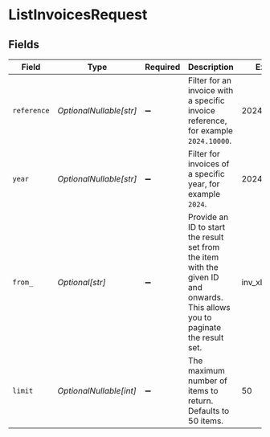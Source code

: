 # ListInvoicesRequest


## Fields

| Field                                                                                                                          | Type                                                                                                                           | Required                                                                                                                       | Description                                                                                                                    | Example                                                                                                                        |
| ------------------------------------------------------------------------------------------------------------------------------ | ------------------------------------------------------------------------------------------------------------------------------ | ------------------------------------------------------------------------------------------------------------------------------ | ------------------------------------------------------------------------------------------------------------------------------ | ------------------------------------------------------------------------------------------------------------------------------ |
| `reference`                                                                                                                    | *OptionalNullable[str]*                                                                                                        | :heavy_minus_sign:                                                                                                             | Filter for an invoice with a specific invoice reference, for example `2024.10000`.                                             | 2024.10000                                                                                                                     |
| `year`                                                                                                                         | *OptionalNullable[str]*                                                                                                        | :heavy_minus_sign:                                                                                                             | Filter for invoices of a specific year, for example `2024`.                                                                    | 2024                                                                                                                           |
| `from_`                                                                                                                        | *Optional[str]*                                                                                                                | :heavy_minus_sign:                                                                                                             | Provide an ID to start the result set from the item with the given ID and onwards. This allows you to paginate the result set. | inv_xBEbP9rvAq                                                                                                                 |
| `limit`                                                                                                                        | *OptionalNullable[int]*                                                                                                        | :heavy_minus_sign:                                                                                                             | The maximum number of items to return. Defaults to 50 items.                                                                   | 50                                                                                                                             |